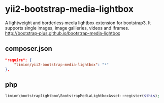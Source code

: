 # yii2-bootstrap-media-lightbox
A lightweight and borderless media lightbox extension for bootstrap3. It supports single images, image gallieries, videos and iframes.
http://bootstrap-plus.github.io/bootstrap-media-lightbox

composer.json
-----
```json
"require": {
    "limion/yii2-bootstrap-media-lightbox": "*"
},
```
php
-----
```php
limion\bootstraplightbox\BootstrapMediaLightboxAsset::register($this);
```

